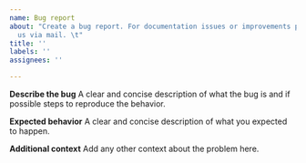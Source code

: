 ```yaml
---
name: Bug report
about: "Create a bug report. For documentation issues or improvements please contact
  us via mail. \t"
title: ''
labels: ''
assignees: ''

---
```


**Describe the bug**
A clear and concise description of what the bug is and if possible steps to reproduce the behavior.

**Expected behavior**
A clear and concise description of what you expected to happen.

**Additional context**
Add any other context about the problem here.
